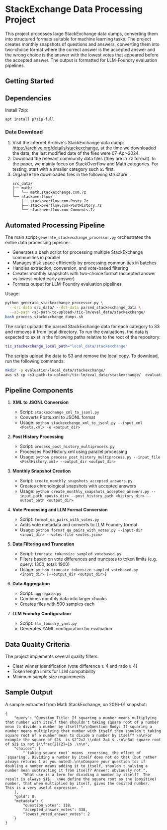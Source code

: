 # StackExchange Data Processing Project

This project processes large StackExchange data dumps, converting them into structured formats suitable for machine learning tasks. The project creates monthly snapshots of questions and answers, converting them into two-choice format where the correct answer is the accepted answer and the wrong choice is the answer with the lowest votes that appeared before the accepted answer. The output is formatted for LLM-Foundry evaluation pipelines.

## Getting Started

## Dependencies

Install 7zip:
```
apt install p7zip-full
```

### Data Download

1. Visit the Internet Archive's StackExchange data dump: https://archive.org/details/stackexchange, at the time we downloaded the data, the last modified date of the files were 07-Apr-2024.
2. Download the relevant community data files (they are in 7z format).  In the 
   paper, we mainly focus on StackOverflow and Math categories. For testing, 
   start with a smaller category such `ai` first.
3. Organize the downloaded files in the following structure:
   ```
   src_data/
   ├── math/
   │   └── math.stackexchange.com.7z
   └── stackoverflow/
       ├── stackoverflow.com-Posts.7z
       ├── stackoverflow.com-PostHistory.7z
       └── stackoverflow.com-Comments.7z
   ```

## Automated Processing Pipeline

The main script `generate_stackexchange_processor.py` orchestrates the entire data processing pipeline:
- Generates a bash script for processing multiple StackExchange communities in parallel
- Manages disk space efficiently by processing communities in batches
- Handles extraction, conversion, and vote-based filtering
- Creates monthly snapshots with two-choice format (accepted answer vs lowest-voted early answer)
- Formats output for LLM-Foundry evaluation pipelines

Usage: 
```bash
python generate_stackexchange_processor.py \
  --src-data src_data/ --dst-data parsed_stackexchange_data \
  --s3-path <s3-path-to-upload>/tic-lm/eval_data/stackexchange/
bash process_stackexchange_dumps.sh
```

The script uploads the parsed StackExchange data for each category to S3 and 
removes it from local directory. To run the evaluations, the data is expected 
to exist in the following paths relative to the root of the repository:
```bash
tic_stackexchange_local_path="local_data/stackexchange"
```

The scripts upload the data to S3 and remove the local copy. To download, run 
the following commands:
```bash
mkdir -p evaluation/local_data/stackexchange/
aws s3 cp <s3-path-to-upload>/tic-lm/eval_data/stackexchange/  evaluation/local_data/stackexchange/ --recursive
```



## Pipeline Components

1. **XML to JSONL Conversion**
   - Script: `stackexchange_xml_to_jsonl.py`
   - Converts Posts.xml to JSONL format
   - Usage: `python stackexchange_xml_to_jsonl.py --input_xml <Posts.xml> -o <output_dir>`

2. **Post History Processing**
   - Script: `process_post_history_multiprocess.py`
   - Processes PostHistory.xml using parallel processing
   - Usage: `python process_post_history_multiprocess.py --input_file <PostHistory.xml> --output_dir <output_dir>`

3. **Monthly Snapshot Creation**
   - Script: `create_monthly_snapshots_accepted_answers.py`
   - Creates chronological snapshots with accepted answers
   - Usage: `python create_monthly_snapshots_accepted_answers.py --input_path <posts_dir> --post_history_path <history_dir> --output_path <output_dir>`

4. **Vote Processing and LLM Format Conversion**
   - Script: `format_qa_pairs_with_votes.py`
   - Adds vote metadata and converts to LLM Foundry format
   - Usage: `python format_qa_pairs_with_votes.py --input-dir <input_dir> --votes-file <votes.json>`

5. **Data Filtering and Truncation**
   - Script: `truncate_tokensize_sampled_votebased.py`
   - Filters based on vote differences and truncates to token limits (e.g. query: 1300, total: 1900)
   - Usage: `python truncate_tokensize_sampled_votebased.py <input_dir> [--output_dir <output_dir>]`

6. **Data Aggregation**
   - Script: `aggregate.py`
   - Combines monthly data into larger chunks
   - Creates files with 500 samples each

7. **LLM Foundry Configuration**
   - Script: `llm_foundry_yaml.py`
   - Generates YAML configuration for evaluation

## Data Quality Criteria

The project implements several quality filters:
- Clear winner identification (vote difference ≥ 4 and ratio ≥ 4)
- Token length limits for LLM compatibility
- Minimum sample size requirements

## Sample Output
A sample extracted from Math StackExchange, on 2016-01 snapshot:
```
{
    "query": "Question Title: If squaring a number means multiplying that number with itself then shouldn't taking square root of a number mean to divide a number by itself?\n\nQuestion Body: If squaring a number means multiplying that number with itself then shouldn't taking square root of a number mean to divide a number by itself? \n\nFor example the square of $2$  is $2^2=2 \\cdot 2=4 $ .\n\nBut square root of $2$ is not $\\frac{2}{2}=1$ .\n\n",
    "choices": [
        "`taking square root` means _reversing_ the effect of `squaring`. Dividing a number by itself does not do that (but rather always returns 1 as you noted).\n\nCompare your question to: if doubling a number means adding it to itself, shouldn't halving a number mean subtracting it from itself? Answer: obviously not.",
        "What use is a term for dividing a number by itself?  The result is always $1$.  \nWe define the square root as the (positive) number, that when multiplied by itself, gives the desired number.  This is a very useful expression. "
    ],
    "gold": 0,
    "metadata": {
        "question_votes": 118,
        "accepted_answer_votes": 338,
        "lowest_voted_answer_votes": 2
    }
}
```
